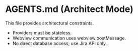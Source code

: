 # AGENTS.md (Architect Mode)
This file provides architectural constraints.

- Providers must be stateless.
- Webview communication uses webview.postMessage.
- No direct database access; use Jira API only.